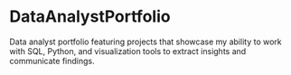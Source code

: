# DataAnalystPortfolio
Data analyst portfolio featuring projects that showcase my ability to work with SQL, Python, and visualization tools to extract insights and communicate findings.
